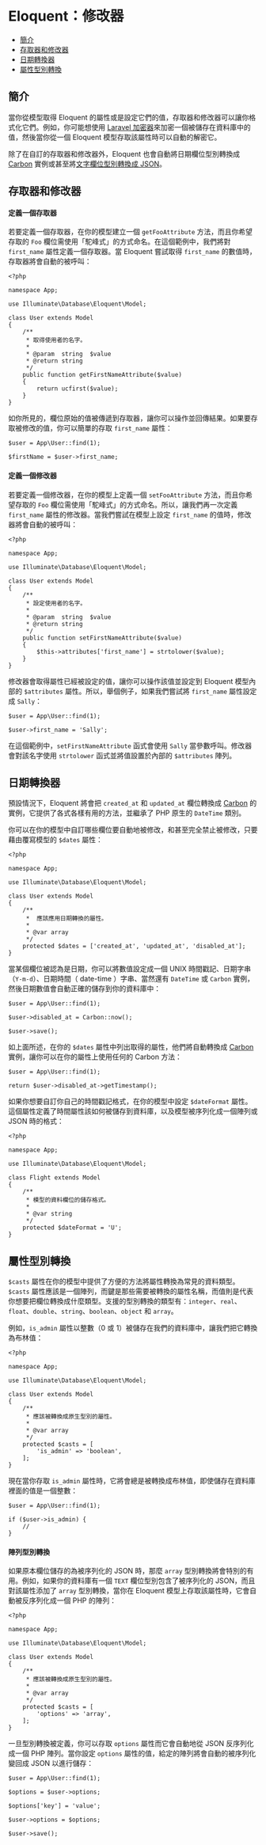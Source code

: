 # Eloquent：修改器

- [簡介](#introduction)
- [存取器和修改器](#accessors-and-mutators)
- [日期轉換器](#date-mutators)
- [屬性型別轉換](#attribute-casting)

<a name="introduction"></a>
## 簡介

當你從模型取得 Eloquent 的屬性或是設定它們的值，存取器和修改器可以讓你格式化它們。例如，你可能想使用 [Laravel 加密器](/docs/{{version}}/encryption)來加密一個被儲存在資料庫中的值，然後當你從一個 Eloquent 模型存取該屬性時可以自動的解密它。

除了在自訂的存取器和修改器外，Eloquent 也會自動將日期欄位型別轉換成 [Carbon](https://github.com/briannesbitt/Carbon) 實例或甚至將[文字欄位型別轉換成 JSON](#attribute-casting)。

<a name="accessors-and-mutators"></a>
## 存取器和修改器

#### 定義一個存取器

若要定義一個存取器，在你的模型建立一個 `getFooAttribute` 方法，而且你希望存取的 `Foo` 欄位需使用「駝峰式」的方式命名。在這個範例中，我們將對 `first_name` 屬性定義一個存取器。當 Eloquent 嘗試取得 `first_name` 的數值時，存取器將會自動的被呼叫：

    <?php

    namespace App;

    use Illuminate\Database\Eloquent\Model;

    class User extends Model
    {
        /**
         * 取得使用者的名字。
         *
         * @param  string  $value
         * @return string
         */
        public function getFirstNameAttribute($value)
        {
            return ucfirst($value);
        }
    }

如你所見的，欄位原始的值被傳遞到存取器，讓你可以操作並回傳結果。如果要存取被修改的值，你可以簡單的存取 `first_name` 屬性：

    $user = App\User::find(1);

    $firstName = $user->first_name;

#### 定義一個修改器

若要定義一個修改器，在你的模型上定義一個 `setFooAttribute` 方法，而且你希望存取的 `Foo` 欄位需使用「駝峰式」的方式命名。所以，讓我們再一次定義 `first_name` 屬性的修改器。當我們嘗試在模型上設定 `first_name` 的值時，修改器將會自動的被呼叫：

    <?php

    namespace App;

    use Illuminate\Database\Eloquent\Model;

    class User extends Model
    {
        /**
         * 設定使用者的名字。
         *
         * @param  string  $value
         * @return string
         */
        public function setFirstNameAttribute($value)
        {
            $this->attributes['first_name'] = strtolower($value);
        }
    }

修改器會取得屬性已經被設定的值，讓你可以操作該值並設定到 Eloquent 模型內部的 `$attributes` 屬性。所以，舉個例子，如果我們嘗試將 `first_name` 屬性設定成 `Sally`：

    $user = App\User::find(1);

    $user->first_name = 'Sally';

在這個範例中，`setFirstNameAttribute` 函式會使用 `Sally` 當參數呼叫。修改器會對該名字使用 `strtolower` 函式並將值設置於內部的 `$attributes` 陣列。

<a name="date-mutators"></a>
## 日期轉換器

預設情況下，Eloquent 將會把 `created_at` 和 `updated_at` 欄位轉換成 [Carbon](https://github.com/briannesbitt/Carbon) 的實例，它提供了各式各樣有用的方法，並繼承了 PHP 原生的 `DateTime` 類別。

你可以在你的模型中自訂哪些欄位要自動地被修改，和甚至完全禁止被修改，只要藉由覆寫模型的 `$dates` 屬性：

    <?php

    namespace App;

    use Illuminate\Database\Eloquent\Model;

    class User extends Model
    {
        /**
         *  應該應用日期轉換的屬性。
         *
         * @var array
         */
        protected $dates = ['created_at', 'updated_at', 'disabled_at'];
    }

當某個欄位被認為是日期，你可以將數值設定成一個 UNIX 時間戳記、日期字串（`Y-m-d`）、日期時間（ date-time ）字串、當然還有 `DateTime` 或 `Carbon` 實例，然後日期數值會自動正確的儲存到你的資料庫中：

    $user = App\User::find(1);

    $user->disabled_at = Carbon::now();

    $user->save();

如上面所述，在你的 `$dates` 屬性中列出取得的屬性，他們將自動轉換成 [Carbon](https://github.com/briannesbitt/Carbon) 實例，讓你可以在你的屬性上使用任何的 Carbon 方法：

    $user = App\User::find(1);

    return $user->disabled_at->getTimestamp();

如果你想要自訂你自己的時間戳記格式，在你的模型中設定 `$dateFormat` 屬性。這個屬性定義了時間屬性該如何被儲存到資料庫，以及模型被序列化成一個陣列或 JSON 時的格式：

    <?php

    namespace App;

    use Illuminate\Database\Eloquent\Model;

    class Flight extends Model
    {
        /**
         * 模型的資料欄位的儲存格式。
         *
         * @var string
         */
        protected $dateFormat = 'U';
    }

<a name="attribute-casting"></a>
## 屬性型別轉換

`$casts` 屬性在你的模型中提供了方便的方法將屬性轉換為常見的資料類型。`$casts` 屬性應該是一個陣列，而鍵是那些需要被轉換的屬性名稱，而值則是代表你想要把欄位轉換成什麼類型。支援的型別轉換的類型有：`integer`、`real`、`float`、`double`、`string`、`boolean`、`object` 和 `array`。

例如，`is_admin` 屬性以整數（0 或 1）被儲存在我們的資料庫中，讓我們把它轉換為布林值：

    <?php

    namespace App;

    use Illuminate\Database\Eloquent\Model;

    class User extends Model
    {
        /**
         * 應該被轉換成原生型別的屬性。
         *
         * @var array
         */
        protected $casts = [
            'is_admin' => 'boolean',
        ];
    }

現在當你存取 `is_admin` 屬性時，它將會總是被轉換成布林值，即使儲存在資料庫裡面的值是一個整數：

    $user = App\User::find(1);

    if ($user->is_admin) {
        //
    }

#### 陣列型別轉換

如果原本欄位儲存的為被序列化的 JSON 時，那麼 `array` 型別轉換將會特別的有用。例如，如果你的資料庫有一個 `TEXT` 欄位型別包含了被序列化的 JSON，而且對該屬性添加了 `array` 型別轉換，當你在 Eloquent 模型上存取該屬性時，它會自動被反序列化成一個 PHP 的陣列：

    <?php

    namespace App;

    use Illuminate\Database\Eloquent\Model;

    class User extends Model
    {
        /**
         * 應該被轉換成原生型別的屬性。
         *
         * @var array
         */
        protected $casts = [
            'options' => 'array',
        ];
    }

一旦型別轉換被定義，你可以存取 `options` 屬性而它會自動地從 JSON 反序列化成一個 PHP 陣列。當你設定 `options` 屬性的值，給定的陣列將會自動的被序列化變回成 JSON 以進行儲存：

    $user = App\User::find(1);

    $options = $user->options;

    $options['key'] = 'value';

    $user->options = $options;

    $user->save();
